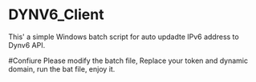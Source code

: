# DYNV6_Client
This'  a simple Windows batch script for auto updadte IPv6 address to Dynv6 API.

#Confiure
Please modify the batch file,
Replace your token and dynamic domain,
run the bat file,
enjoy it.
